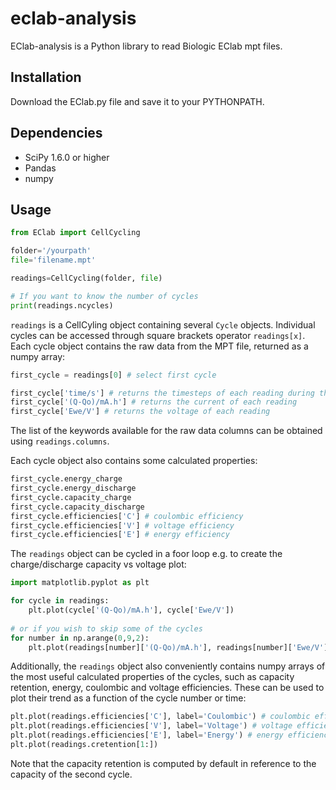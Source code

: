 # eclab-analysis
EClab-analysis is a Python library to read Biologic EClab mpt files.

## Installation
Download the EClab.py file and save it to your PYTHONPATH.

## Dependencies
* SciPy 1.6.0 or higher
* Pandas
* numpy

## Usage

```python
from EClab import CellCycling

folder='/yourpath'
file='filename.mpt'

readings=CellCycling(folder, file)

# If you want to know the number of cycles
print(readings.ncycles)
```

`readings` is a CellCyling object containing several `Cycle` objects. Individual
cycles can be accessed through square brackets operator `readings[x]`.
Each cycle object contains the raw data from the MPT file, returned as a numpy
array:

```python
first_cycle = readings[0] # select first cycle

first_cycle['time/s'] # returns the timesteps of each reading during the cycle
first_cycle['(Q-Qo)/mA.h'] # returns the current of each reading
first_cycle['Ewe/V'] # returns the voltage of each reading
```

The list of the keywords available for the raw data columns can be obtained
using `readings.columns`.

Each cycle object also contains some calculated properties:
```python
first_cycle.energy_charge
first_cycle.energy_discharge
first_cycle.capacity_charge
first_cycle.capacity_discharge
first_cycle.efficiencies['C'] # coulombic efficiency
first_cycle.efficiencies['V'] # voltage efficiency
first_cycle.efficiencies['E'] # energy efficiency
```

The `readings` object can be cycled in a foor loop e.g. to create the charge/discharge
capacity vs voltage plot:

```python
import matplotlib.pyplot as plt

for cycle in readings:
    plt.plot(cycle['(Q-Qo)/mA.h'], cycle['Ewe/V'])
    
# or if you wish to skip some of the cycles
for number in np.arange(0,9,2):
    plt.plot(readings[number]['(Q-Qo)/mA.h'], readings[number]['Ewe/V'])
```

Additionally, the `readings` object also conveniently contains numpy arrays
of the most useful calculated properties of the cycles, such as capacity retention,
energy, coulombic and voltage efficiencies. These can be used to plot their trend
as a function of the cycle number or time:

```python
plt.plot(readings.efficiencies['C'], label='Coulombic') # coulombic efficiency
plt.plot(readings.efficiencies['V'], label='Voltage') # voltage efficiency
plt.plot(readings.efficiencies['E'], label='Energy') # energy efficiency
plt.plot(readings.cretention[1:])
```
Note that the capacity retention is computed by default in reference to the
capacity of the second cycle.